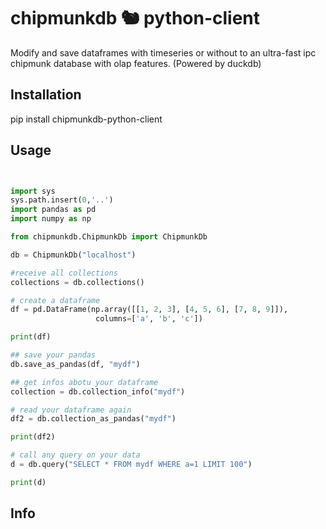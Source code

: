 
# chipmunkdb :chipmunk: python-client

Modify and save dataframes with timeseries or without to an ultra-fast ipc chipmunk database with olap features. (Powered by duckdb)

## Installation

pip install chipmunkdb-python-client

## Usage

````python 


import sys
sys.path.insert(0,'..')
import pandas as pd
import numpy as np

from chipmunkdb.ChipmunkDb import ChipmunkDb

db = ChipmunkDb("localhost")

#receive all collections
collections = db.collections()

# create a dataframe
df = pd.DataFrame(np.array([[1, 2, 3], [4, 5, 6], [7, 8, 9]]),
                   columns=['a', 'b', 'c'])

print(df)

## save your pandas
db.save_as_pandas(df, "mydf")

## get infos abotu your dataframe
collection = db.collection_info("mydf")

# read your dataframe again
df2 = db.collection_as_pandas("mydf")

print(df2)

# call any query on your data
d = db.query("SELECT * FROM mydf WHERE a=1 LIMIT 100")

print(d)

````

## Info
